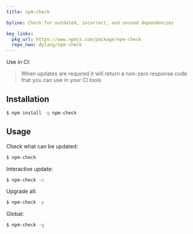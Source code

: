 ```yaml
---
title: npm-check

byline: Check for outdated, incorrect, and unused dependencies

key_links:
  pkg_url: https://www.npmjs.com/package/npm-check
  repo_nwo: dylang/npm-check
---
```


Use in CI:

> When updates are required it will return a non-zero response code that you can use in your CI tools


## Installation

```sh
$ npm install -g npm-check
```


## Usage

Check what can be updated:

```sh
$ npm-check
```

Interactive update:

```sh
$ npm-check -u
```

Upgrade all:

```sh
$ npm-check -y
```

Global:

```sh
$ npm-check -g
```
